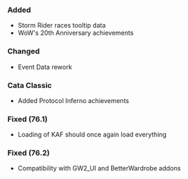 ### Added
- Storm Rider races tooltip data
- WoW's 20th Anniversary achievements 

### Changed
- Event Data rework

### Cata Classic
- Added Protocol Inferno achievements

### Fixed (76.1)
- Loading of KAF should once again load everything

### Fixed (76.2)
- Compatibility with GW2_UI and BetterWardrobe addons